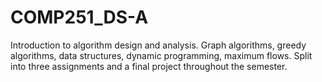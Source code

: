 # COMP251_DS-A
Introduction to algorithm design and analysis. Graph algorithms, greedy algorithms, data structures, dynamic programming, maximum flows.
Split into three assignments and a final project throughout the semester.
